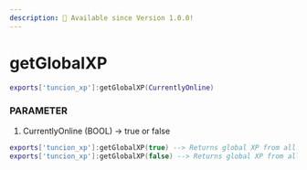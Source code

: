 ```yaml
---
description: 🔧 Available since Version 1.0.0!
---
```


# getGlobalXP


```lua title="Export Syntax"
exports['tuncion_xp']:getGlobalXP(CurrentlyOnline)
```

### PARAMETER

1. CurrentlyOnline <span className="color-blue">(BOOL)</span> <span className="color-orange">-> true or false</span>

```lua
exports['tuncion_xp']:getGlobalXP(true) --> Returns global XP from all online players
exports['tuncion_xp']:getGlobalXP(false) --> Returns global XP from all players
```
